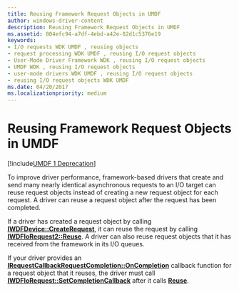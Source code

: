```yaml
---
title: Reusing Framework Request Objects in UMDF
author: windows-driver-content
description: Reusing Framework Request Objects in UMDF
ms.assetid: 804efc94-a7df-4ebd-a42e-82d1c5376e19
keywords:
- I/O requests WDK UMDF , reusing objects
- request processing WDK UMDF , reusing I/O request objects
- User-Mode Driver Framework WDK , reusing I/O request objects
- UMDF WDK , reusing I/O request objects
- user-mode drivers WDK UMDF , reusing I/O request objects
- reusing I/O request objects WDK UMDF
ms.date: 04/20/2017
ms.localizationpriority: medium
---
```


# Reusing Framework Request Objects in UMDF


[!include[UMDF 1 Deprecation](../umdf-1-deprecation.md)]

To improve driver performance, framework-based drivers that create and send many nearly identical asynchronous requests to an I/O target can reuse request objects instead of creating a new request object for each request. A driver can reuse a request object after the request has been completed.

If a driver has created a request object by calling [**IWDFDevice::CreateRequest**](https://msdn.microsoft.com/library/windows/hardware/ff557021), it can reuse the request by calling [**IWDFIoRequest2::Reuse**](https://msdn.microsoft.com/library/windows/hardware/ff559048). A driver can also reuse request objects that it has received from the framework in its I/O queues.

If your driver provides an [**IRequestCallbackRequestCompletion::OnCompletion**](https://msdn.microsoft.com/library/windows/hardware/ff556905) callback function for a request object that it reuses, the driver must call [**IWDFIoRequest::SetCompletionCallback**](https://msdn.microsoft.com/library/windows/hardware/ff559153) after it calls [**Reuse**](https://msdn.microsoft.com/library/windows/hardware/ff559048).

 

 





